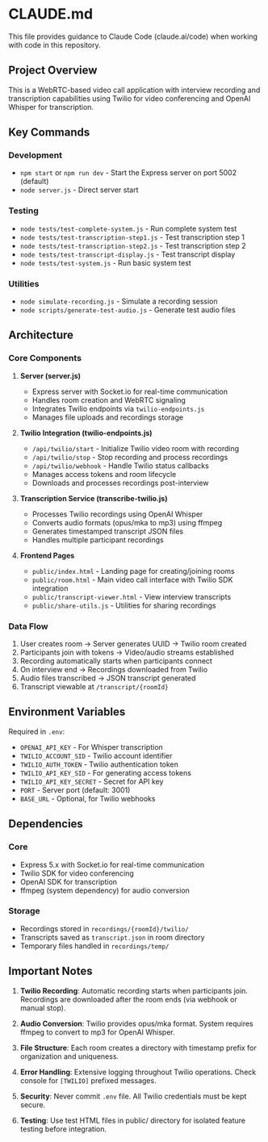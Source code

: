 # CLAUDE.md

This file provides guidance to Claude Code (claude.ai/code) when working with code in this repository.

## Project Overview

This is a WebRTC-based video call application with interview recording and transcription capabilities using Twilio for video conferencing and OpenAI Whisper for transcription.

## Key Commands

### Development
- `npm start` or `npm run dev` - Start the Express server on port 5002 (default)
- `node server.js` - Direct server start

### Testing
- `node tests/test-complete-system.js` - Run complete system test
- `node tests/test-transcription-step1.js` - Test transcription step 1
- `node tests/test-transcription-step2.js` - Test transcription step 2
- `node tests/test-transcript-display.js` - Test transcript display
- `node tests/test-system.js` - Run basic system test

### Utilities
- `node simulate-recording.js` - Simulate a recording session
- `node scripts/generate-test-audio.js` - Generate test audio files

## Architecture

### Core Components

1. **Server (server.js)**
   - Express server with Socket.io for real-time communication
   - Handles room creation and WebRTC signaling
   - Integrates Twilio endpoints via `twilio-endpoints.js`
   - Manages file uploads and recordings storage

2. **Twilio Integration (twilio-endpoints.js)**
   - `/api/twilio/start` - Initialize Twilio video room with recording
   - `/api/twilio/stop` - Stop recording and process recordings
   - `/api/twilio/webhook` - Handle Twilio status callbacks
   - Manages access tokens and room lifecycle
   - Downloads and processes recordings post-interview

3. **Transcription Service (transcribe-twilio.js)**
   - Processes Twilio recordings using OpenAI Whisper
   - Converts audio formats (opus/mka to mp3) using ffmpeg
   - Generates timestamped transcript JSON files
   - Handles multiple participant recordings

4. **Frontend Pages**
   - `public/index.html` - Landing page for creating/joining rooms
   - `public/room.html` - Main video call interface with Twilio SDK integration
   - `public/transcript-viewer.html` - View interview transcripts
   - `public/share-utils.js` - Utilities for sharing recordings

### Data Flow

1. User creates room → Server generates UUID → Twilio room created
2. Participants join with tokens → Video/audio streams established
3. Recording automatically starts when participants connect
4. On interview end → Recordings downloaded from Twilio
5. Audio files transcribed → JSON transcript generated
6. Transcript viewable at `/transcript/{roomId}`

## Environment Variables

Required in `.env`:
- `OPENAI_API_KEY` - For Whisper transcription
- `TWILIO_ACCOUNT_SID` - Twilio account identifier
- `TWILIO_AUTH_TOKEN` - Twilio authentication token
- `TWILIO_API_KEY_SID` - For generating access tokens
- `TWILIO_API_KEY_SECRET` - Secret for API key
- `PORT` - Server port (default: 3001)
- `BASE_URL` - Optional, for Twilio webhooks

## Dependencies

### Core
- Express 5.x with Socket.io for real-time communication
- Twilio SDK for video conferencing
- OpenAI SDK for transcription
- ffmpeg (system dependency) for audio conversion

### Storage
- Recordings stored in `recordings/{roomId}/twilio/`
- Transcripts saved as `transcript.json` in room directory
- Temporary files handled in `recordings/temp/`

## Important Notes

1. **Twilio Recording**: Automatic recording starts when participants join. Recordings are downloaded after the room ends (via webhook or manual stop).

2. **Audio Conversion**: Twilio provides opus/mka format. System requires ffmpeg to convert to mp3 for OpenAI Whisper.

3. **File Structure**: Each room creates a directory with timestamp prefix for organization and uniqueness.

4. **Error Handling**: Extensive logging throughout Twilio operations. Check console for `[TWILIO]` prefixed messages.

5. **Security**: Never commit `.env` file. All Twilio credentials must be kept secure.

6. **Testing**: Use test HTML files in public/ directory for isolated feature testing before integration.
